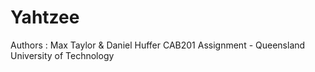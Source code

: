 # Yahtzee
Authors : Max Taylor & Daniel Huffer
CAB201 Assignment - Queensland University of Technology
